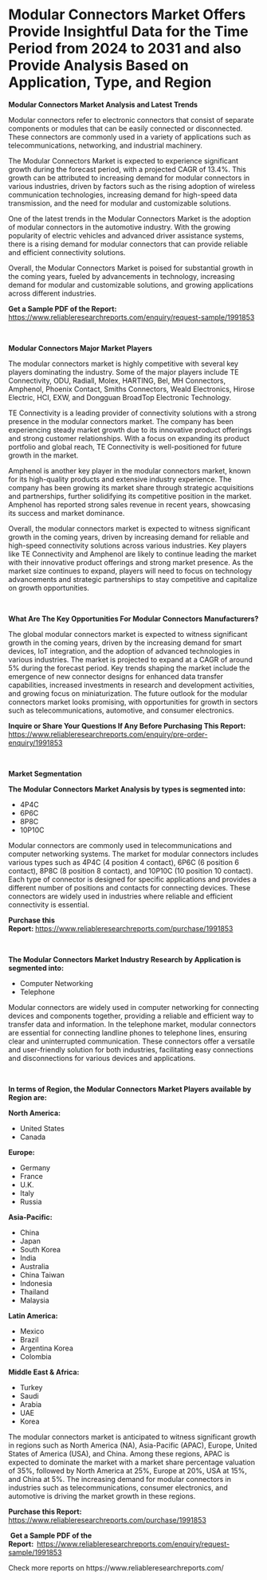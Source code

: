 <p><h1>Modular Connectors Market Offers Provide Insightful Data for the Time Period from 2024 to 2031 and also Provide Analysis Based on Application, Type, and Region</h1></p><p><strong>Modular Connectors Market Analysis and Latest Trends</strong></p>
<p><p>Modular connectors refer to electronic connectors that consist of separate components or modules that can be easily connected or disconnected. These connectors are commonly used in a variety of applications such as telecommunications, networking, and industrial machinery.</p><p>The Modular Connectors Market is expected to experience significant growth during the forecast period, with a projected CAGR of 13.4%. This growth can be attributed to increasing demand for modular connectors in various industries, driven by factors such as the rising adoption of wireless communication technologies, increasing demand for high-speed data transmission, and the need for modular and customizable solutions.</p><p>One of the latest trends in the Modular Connectors Market is the adoption of modular connectors in the automotive industry. With the growing popularity of electric vehicles and advanced driver assistance systems, there is a rising demand for modular connectors that can provide reliable and efficient connectivity solutions.</p><p>Overall, the Modular Connectors Market is poised for substantial growth in the coming years, fueled by advancements in technology, increasing demand for modular and customizable solutions, and growing applications across different industries.</p></p>
<p><strong>Get a Sample PDF of the Report:&nbsp;</strong> <a href="https://www.reliableresearchreports.com/enquiry/request-sample/1991853">https://www.reliableresearchreports.com/enquiry/request-sample/1991853</a></p>
<p>&nbsp;</p>
<p><strong>Modular Connectors Major Market Players</strong></p>
<p><p>The modular connectors market is highly competitive with several key players dominating the industry. Some of the major players include TE Connectivity, ODU, Radiall, Molex, HARTING, Bel, MH Connectors, Amphenol, Phoenix Contact, Smiths Connectors, Weald Electronics, Hirose Electric, HCI, EXW, and Dongguan BroadTop Electronic Technology.</p><p>TE Connectivity is a leading provider of connectivity solutions with a strong presence in the modular connectors market. The company has been experiencing steady market growth due to its innovative product offerings and strong customer relationships. With a focus on expanding its product portfolio and global reach, TE Connectivity is well-positioned for future growth in the market.</p><p>Amphenol is another key player in the modular connectors market, known for its high-quality products and extensive industry experience. The company has been growing its market share through strategic acquisitions and partnerships, further solidifying its competitive position in the market. Amphenol has reported strong sales revenue in recent years, showcasing its success and market dominance.</p><p>Overall, the modular connectors market is expected to witness significant growth in the coming years, driven by increasing demand for reliable and high-speed connectivity solutions across various industries. Key players like TE Connectivity and Amphenol are likely to continue leading the market with their innovative product offerings and strong market presence. As the market size continues to expand, players will need to focus on technology advancements and strategic partnerships to stay competitive and capitalize on growth opportunities.</p></p>
<p>&nbsp;</p>
<p><strong>What Are The Key Opportunities For Modular Connectors Manufacturers?</strong></p>
<p><p>The global modular connectors market is expected to witness significant growth in the coming years, driven by the increasing demand for smart devices, IoT integration, and the adoption of advanced technologies in various industries. The market is projected to expand at a CAGR of around 5% during the forecast period. Key trends shaping the market include the emergence of new connector designs for enhanced data transfer capabilities, increased investments in research and development activities, and growing focus on miniaturization. The future outlook for the modular connectors market looks promising, with opportunities for growth in sectors such as telecommunications, automotive, and consumer electronics.</p></p>
<p><strong>Inquire or Share Your Questions If Any Before Purchasing This Report:</strong> <a href="https://www.reliableresearchreports.com/enquiry/pre-order-enquiry/1991853">https://www.reliableresearchreports.com/enquiry/pre-order-enquiry/1991853</a></p>
<p>&nbsp;</p>
<p><strong>Market Segmentation</strong></p>
<p><strong>The Modular Connectors Market Analysis by types is segmented into:</strong></p>
<p><ul><li>4P4C</li><li>6P6C</li><li>8P8C</li><li>10P10C</li></ul></p>
<p><p>Modular connectors are commonly used in telecommunications and computer networking systems. The market for modular connectors includes various types such as 4P4C (4 position 4 contact), 6P6C (6 position 6 contact), 8P8C (8 position 8 contact), and 10P10C (10 position 10 contact). Each type of connector is designed for specific applications and provides a different number of positions and contacts for connecting devices. These connectors are widely used in industries where reliable and efficient connectivity is essential.</p></p>
<p><strong>Purchase this Report:&nbsp;</strong><a href="https://www.reliableresearchreports.com/purchase/1991853">https://www.reliableresearchreports.com/purchase/1991853</a></p>
<p>&nbsp;</p>
<p><strong>The Modular Connectors Market Industry Research by Application is segmented into:</strong></p>
<p><ul><li>Computer Networking</li><li>Telephone</li></ul></p>
<p><p>Modular connectors are widely used in computer networking for connecting devices and components together, providing a reliable and efficient way to transfer data and information. In the telephone market, modular connectors are essential for connecting landline phones to telephone lines, ensuring clear and uninterrupted communication. These connectors offer a versatile and user-friendly solution for both industries, facilitating easy connections and disconnections for various devices and applications.</p></p>
<p>&nbsp;</p>
<p><strong>In terms of Region, the Modular Connectors Market Players available by Region are:</strong></p>
<p>
    <p> <strong> North America: </strong>
        <ul>
            <li>United States</li>
            <li>Canada</li>
        </ul>
        </p> 
    <p> <strong> Europe: </strong>
        <ul>
            <li>Germany</li>
            <li>France</li>
            <li>U.K.</li>
            <li>Italy</li>
            <li>Russia</li>
        </ul>
        </p> 
    <p> <strong> Asia-Pacific: </strong>
        <ul>
            <li>China</li>
            <li>Japan</li>
            <li>South Korea</li>
            <li>India</li>
            <li>Australia</li>
            <li>China Taiwan</li>
            <li>Indonesia</li>
            <li>Thailand</li>
            <li>Malaysia</li>
        </ul>
        </p> 
    <p> <strong> Latin America: </strong>
        <ul>
            <li>Mexico</li>
            <li>Brazil</li>
            <li>Argentina Korea</li>
            <li>Colombia</li>
        </ul>
        </p> 
    <p> <strong> Middle East & Africa: </strong>
        <ul>
            <li>Turkey</li>
            <li>Saudi</li>
            <li>Arabia</li>
            <li>UAE</li>
            <li>Korea</li>
        </ul>
    </p>
    </p>
<p><p>The modular connectors market is anticipated to witness significant growth in regions such as North America (NA), Asia-Pacific (APAC), Europe, United States of America (USA), and China. Among these regions, APAC is expected to dominate the market with a market share percentage valuation of 35%, followed by North America at 25%, Europe at 20%, USA at 15%, and China at 5%. The increasing demand for modular connectors in industries such as telecommunications, consumer electronics, and automotive is driving the market growth in these regions.</p></p>
<p><strong>Purchase this Report: </strong><a href="https://www.reliableresearchreports.com/purchase/1991853">https://www.reliableresearchreports.com/purchase/1991853</a></p>
<p>&nbsp;<strong>Get a Sample PDF of the Report:&nbsp;&nbsp;</strong><a href="https://www.reliableresearchreports.com/enquiry/request-sample/1991853">https://www.reliableresearchreports.com/enquiry/request-sample/1991853</a></p>
<p><strong></strong></p>
<p>Check more reports on https://www.reliableresearchreports.com/</p>
